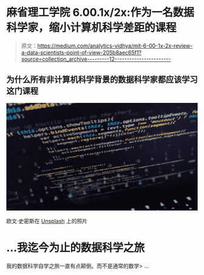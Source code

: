 # 麻省理工学院 6.00.1x/2x:作为一名数据科学家，缩小计算机科学差距的课程

> 原文：<https://medium.com/analytics-vidhya/mit-6-00-1x-2x-review-a-data-scientists-point-of-view-205b8aec65f1?source=collection_archive---------12----------------------->

## 为什么所有非计算机科学背景的数据科学家都应该学习这门课程

![](img/ce27fd7734941f2509bb250c969a1120.png)

欧文·史密斯在 [Unsplash](https://unsplash.com?utm_source=medium&utm_medium=referral) 上的照片

# …我迄今为止的数据科学之旅

我的数据科学自学之旅一直有点颠倒。而不是通常的数学> …